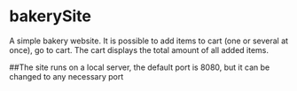 # bakerySite
A simple bakery website.
It is possible to add items to cart (one or several at once), go to cart. The cart displays the total amount of all added items.

##The site runs on a local server, the default port is 8080, but it can be changed to any necessary port

